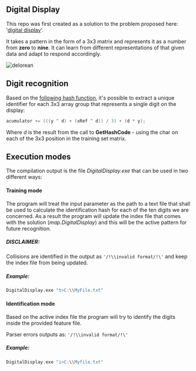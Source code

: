 Digital Display
-----
This repo was first created as a solution to the problem proposed here: '[digital display](https://github.com/Kanui/QueroSerKanui/tree/master/testes/digital-display)'. 

It takes a pattern in the form of a 3x3 matrix and represents it as a number from **zero** to **nine**. It can learn from different representations of that given data and adapt to respond accordingly. 

![delorean](http://a1.mzstatic.com/us/r30/Purple/v4/c3/92/c6/c392c6b0-a568-7b6f-618f-f1be00103350/screen480x480.jpeg)

Digit recognition
-----
Based on the [following hash function](https://github.com/felipegtx/DigitalDisplay/blob/master/Project/DigitalDisplay/Parsers/DataParserResult.cs#L186), it's possible to extract a unique identifier for each 3x3 array group that represents a single digit on the display:

```csharp
acumulator += (((y ^ d) + (xRef ^ d)) / 3) + (d * y);
```

Where *d* is the result from the call to **GetHashCode** - using the char on each of the 3x3 position in the training set matrix.

Execution modes
-----
The compilation output is the file *DigitalDisplay.exe* that can be used in two different ways:

#### Training mode

The program will treat the input parameter as the path to a text file that shall be used to calculate the identification hash for each of the ten digits we are concerned. As a result the program will update  the index file that comes with the solution (*map.DigitalDisplay*) and this will be the active pattern for future recognition.

##### DISCLAIMER:
Collisions are identified in the output as ```'/!\\invalid format/!\'``` and keep the index file from being updated.

##### Example:
```bash
DigitalDisplay.exe "t>C:\\MyFile.txt"
```

#### Identification mode
Based on the active index file the program will try to identify the digits inside the provided feature file.

Parser errors outputs as: ```'/!\\invalid format/!\'```

##### Example:
```bash
DigitalDisplay.exe "i>C:\\Myfile.txt"
```
